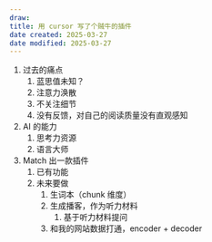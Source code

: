 ```yaml
---
draw:
title: 用 cursor 写了个贼牛的插件
date created: 2025-03-27
date modified: 2025-03-27
---
```

 1. 过去的痛点
	 1. 蓝思值未知？
	 2. 注意力涣散
	 3. 不关注细节
	 4. 没有反馈，对自己的阅读质量没有直观感知
 2. AI 的能力
	 1. 思考力资源
	 2. 语言大师
 3. Match 出一款插件
	 1. 已有功能
	 2. 未来要做
		 1. 生词本（chunk 维度）
		 2. 生成播客，作为听力材料
			 1. 基于听力材料提问
		 3. 和我的网站数据打通，encoder + decoder
